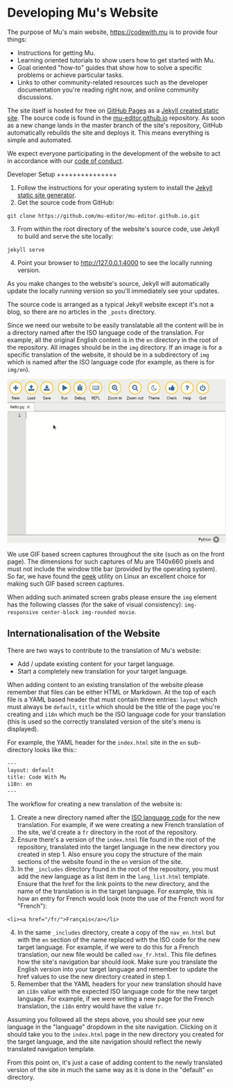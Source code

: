 # Developing Mu's Website

The purpose of Mu's main website, https://codewith.mu
is to provide four things:

* Instructions for getting Mu.
* Learning oriented tutorials to show users how to get started with Mu.
* Goal oriented "how-to" guides that show how to solve a specific problems or
  achieve particular tasks.
* Links to other community-related resources such as the developer
  documentation you're reading right now, and online community discussions.

The site itself is hosted for free on
[GitHub Pages](https://pages.github.com/) as a
[Jekyll created static site](https://jekyllrb.com/). The source code is found
in the [mu-editor.github.io](https://github.com/mu-editor/mu-editor.github.io)
repository. As soon as a new change lands in the master branch of the site's
repository, GitHub automatically rebuilds the site and deploys it. This means
everything is simple and automated.

We expect everyone participating in the development of the website to act in
accordance with our [code of conduct](code_of_conduct.md).

Developer Setup
+++++++++++++++

1. Follow the instructions for your operating system to install the
   [Jekyll static site generator](https://jekyllrb.com/docs/installation/).
2. Get the source code from GitHub:
```
git clone https://github.com/mu-editor/mu-editor.github.io.git
```
3. From within the root directory of the website's source code, use Jekyll to
   build and serve the site locally:
```
jekyll serve
```
4. Point your browser to http://127.0.0.1:4000 to see the locally running
   version.

As you make changes to the website's source, Jekyll will automatically update
the locally running version so you'll immediately see your updates.

The source code is arranged as a typical Jekyll website except it's not a blog,
so there are no articles in the `_posts` directory.

Since we need our website to be easily translatable all the content will be in
a directory named after the ISO language code of the translation. For example,
all the original English content is in the `en` directory in the root of the
repository. All images should be in the `img` directory. If an image is for
a specific translation of the website, it should be in a subdirectory of
`img` which is named after the ISO language code (for example, as there is
for `img/en`).

![](awesome.gif)

We use GIF based screen captures throughout the site (such as on the front
page). The dimensions for such captures of Mu are 1140x660 pixels and must not
include the window title bar (provided by the operating system). So far, we
have found the [peek](https://github.com/phw/peek) utility on Linux an
excellent choice for making such GIF based screen captures.

When adding such animated screen grabs please ensure the `img` element has
the following classes (for the sake of visual consistency): `img-responsive
center-block img-rounded movie`.

## Internationalisation of the Website

There are two ways to contribute to the translation of Mu's website:

* Add / update existing content for your target language.
* Start a completely new translation for your target language.

When adding content to an existing translation of the website please remember
that files can be either HTML or Markdown. At the top of each file is a YAML
based header that must contain three entries: `layout` which must always
be `default`, `title` which should be the title of the page you're creating
and `i18n` which much be the ISO language code for your translation (this is
used so the correctly translated version of the site's menu is displayed).

For example, the YAML header for the `index.html` site in the `en`
sub-directory looks like this::

    ---
    layout: default
    title: Code With Mu
    i18n: en
    ---

The workflow for creating a new translation of the website is:

1. Create a new directory named after the
   [ISO language code](https://en.wikipedia.org/wiki/ISO_639-1) for the new
   translation. For example, if we were creating a new French translation of
   the site, we'd create a `fr` directory in the root of the repository.
2. Ensure there's a version of the `index.html` file found in the root of the
   repository, translated into the target language in the new directory you
   created in step 1. Also ensure you copy the structure of the main sections
   of the website found in the `en` version of the site.
3. In the `_includes` directory found in the root of the repository, you must
   add the new language as a list item in the `lang_list.html` template.
   Ensure that the href for the link points to the new directory, and the
   name of the translation is in the target language. For example,
   this is how an entry for French would look (note the use of the French word
   for "French"):
```
<li><a href="/fr/">Français</a></li>
```
4. In the same `_includes` directory, create a copy of the `nav_en.html`
   but with the `en` section of the name replaced with the ISO code for the
   new target language. For example, if we were to do this for a French
   translation, our new file would be called `nav_fr.html`. This file defines
   how the site's navigation bar should look. Make sure you translate the
   English version into your target language and remember to update the href
   values to use the new directory created in step 1.
5. Remember that the YAML headers for your new translation should have an
   `i18n` value with the expected ISO language code for the new target
   language. For example, if we were writing a new page for the French
   translation, the `i18n` entry would have the value `fr`.

Assuming you followed all the steps above, you should see your new language in
the "language" dropdown in the site navigation. Clicking on it should take you
to the `index.html` page in the new directory you created for the target
language, and the site navigation should reflect the newly translated
navigation template.

From this point on, it's just a case of adding content to the newly translated
version of the site in much the same way as it is done in the "default"
`en` directory.
